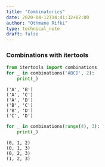 ```yaml
---
title: "Combinatorics"
date: 2020-04-12T14:41:32+02:00
author: "Othmane Rifki"
type: technical_note
draft: false
---
```

### Combinations with itertools


```python
from itertools import combinations
for _ in combinations('ABCD', 2):
    print(_)
```

    ('A', 'B')
    ('A', 'C')
    ('A', 'D')
    ('B', 'C')
    ('B', 'D')
    ('C', 'D')



```python
for _ in combinations(range(4), 3):
    print(_)
```

    (0, 1, 2)
    (0, 1, 3)
    (0, 2, 3)
    (1, 2, 3)

